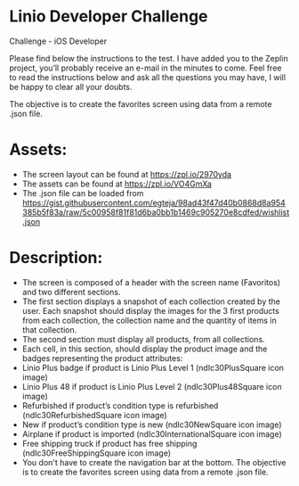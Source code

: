 # Linio Developer Challenge

Challenge - iOS Developer

Please find below the instructions to the test. I have added you to the Zeplin project, you’ll probably receive an e-mail in the minutes to come. Feel free to read the instructions below and ask all the questions you may have, I will be happy to clear all your doubts.

The objective is to create the favorites screen using data from a remote .json file.

# Assets:

- The screen layout can be found at https://zpl.io/2970yda
- The assets can be found at https://zpl.io/VO4GmXa
- The .json file can be loaded from https://gist.githubusercontent.com/egteja/98ad43f47d40b0868d8a954385b5f83a/raw/5c00958f81f81d6ba0bb1b1469c905270e8cdfed/wishlist.json

# Description:

- The screen is composed of a header with the screen name (Favoritos) and two different sections.
- The first section displays a snapshot of each collection created by the user. Each snapshot should display the images for the 3 first products from each collection, the collection name and the quantity of items in that collection.
- The second section must display all products, from all collections.
- Each cell, in this section, should display the product image and the badges representing the product attributes:
- Linio Plus badge if product is Linio Plus Level 1 (ndIc30PlusSquare icon image)
- Linio Plus 48 if product is Linio Plus Level 2 (ndIc30Plus48Square icon image)
- Refurbished if product’s condition type is refurbished (ndIc30RefurbishedSquare icon image)
- New if product’s condition type is new (ndIc30NewSquare icon image)
- Airplane if product is imported (ndIc30InternationalSquare icon image)
- Free shipping truck if product has free shipping (ndIc30FreeShippingSquare icon image)
- You don't have to create the navigation bar at the bottom. The objective is to create the favorites screen using data from a remote .json file.
